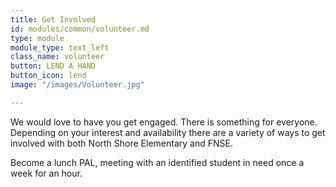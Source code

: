 ```yaml
---
title: Get Involved
id: modules/common/volunteer.md
type: module
module_type: text_left
class_name: volunteer
button: LEND A HAND
button_icon: lend
image: "/images/Volunteer.jpg"

---
```

<p>We would love to have you get engaged. There is something for everyone.  Depending on your interest and availability there are a variety of ways to get involved with both North Shore Elementary and FNSE.</p><span>Become a lunch PAL, meeting with an identified student in need once a week for an hour.</span>